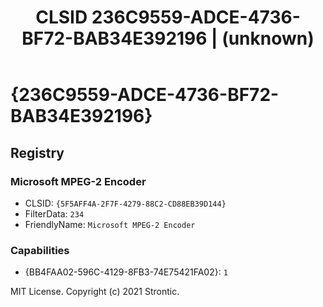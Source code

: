 ﻿---
title: "CLSID 236C9559-ADCE-4736-BF72-BAB34E392196 | (unknown)"
excerpt: What is COM-Object CLSID 236C9559-ADCE-4736-BF72-BAB34E392196?
---

# {236C9559-ADCE-4736-BF72-BAB34E392196}


## Registry


### Microsoft MPEG-2 Encoder

* CLSID: `{5F5AFF4A-2F7F-4279-88C2-CD88EB39D144}`
* FilterData: `234`
* FriendlyName: `Microsoft MPEG-2 Encoder`

### Capabilities

* {BB4FAA02-596C-4129-8FB3-74E75421FA02}: `1`

MIT License. Copyright (c) 2021 Strontic.


